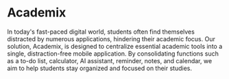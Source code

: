# Academix
In today's fast-paced digital world, students often find themselves distracted by numerous applications, hindering their academic focus. Our solution, Academix, is designed to centralize essential academic tools into a single, distraction-free mobile application. By consolidating functions such as a to-do list, calculator, AI assistant, reminder, notes, and calendar, we aim to help students stay organized and focused on their studies.
